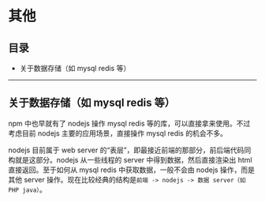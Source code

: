 # 其他

## 目录

- 关于数据存储（如 mysql redis 等）

-----

## 关于数据存储（如 mysql redis 等）

npm 中也早就有了 nodejs 操作 mysql redis 等的库，可以直接拿来使用。不过考虑目前 nodejs 主要的应用场景，直接操作 mysql redis 的机会不多。

nodejs 目前属于 web server 的“表层”，即最接近前端的那部分，前后端代码同构就是这部分。nodejs 从一些线程的 server 中得到数据，然后直接渲染出 html 直接返回。至于如何从 mysql redis 中获取数据，一般不会由 nodejs 操作，而是其他 server 操作。现在比较经典的结构是`前端 -> nodejs -> 数据 server（如 PHP java）`。
